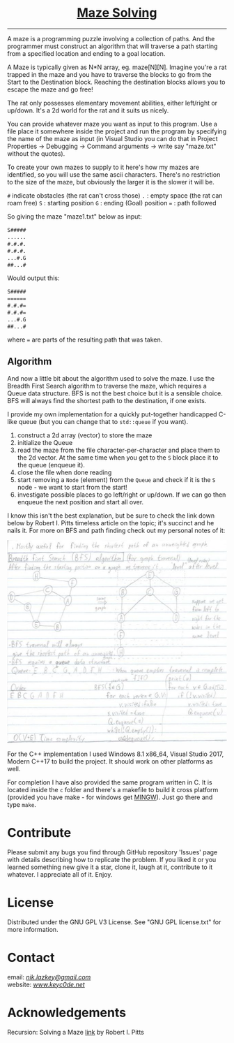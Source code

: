 <h1 align="center">
	<a href="https://github.com/KeyC0de/MazeSolving">Maze Solving</a>
</h1>
<hr>

A maze is a programming puzzle involving a collection of paths. And the programmer must construct an algorithm that will traverse a path starting from a specified location and ending to a goal location.

A Maze is typically given as N*N array, eg. maze[N][N]. Imagine you're a rat trapped in the maze and you have to traverse the blocks to go from the Start to the Destination block. Reaching the destination blocks allows you to escape the maze and go free!

The rat only possesses elementary movement abilities, either left/right or up/down. It's a 2d world for the rat and it suits us nicely.

You can provide whatever maze you want as input to this program. Use a file place it somewhere inside the project and run the program by specifying the name of the maze as input (in Visual Studio you can do that in Project Properties -> Debugging -> Command arguments -> write say "maze.txt" without the quotes).

To create your own mazes to supply to it here's how my mazes are identified, so you will use the same ascii characters. There's no restriction to the size of the maze, but obviously the larger it is the slower it will be.

`#` indicate obstacles (the rat can't cross those)
`.` : empty space (the rat can roam free)
`S` : starting position
`G` : ending (Goal) position
`=` : path followed

So giving the maze "maze1.txt" below as input:</br>

```
S#####
......
#.#.#.
#.#.#.
...#.G
##...#
```

Would output this:

```
S#####
======
#.#.#=
#.#.#=
...#.G
##...#
```

where `=` are parts of the resulting path that was taken.


## Algorithm

And now a little bit about the algorithm used to solve the maze. I use the Breadth First Search algorithm to traverse the maze, which requires a Queue data structure. BFS is not the best choice but it is a sensible choice. BFS will always find the shortest path to the destination, if one exists. 

I provide my own implementation for a quickly put-together handicapped C-like queue (but you can change that to `std::queue` if you want).

1. construct a 2d array (vector) to store the maze
2. initialize the Queue
3. read the maze from the file character-per-character and place them to the 2d vector. At the same time when you get to the `S` block place it to the queue (enqueue it).
4. close the file when done reading
5. start removing a `Node` (element) from the `Queue` and check if it is the `S` node - we want to start from the start!
6. investigate possible places to go left/right or up/down. If we can go then enqueue the next position and start all over.

I know this isn't the best explanation, but be sure to check the link down below by Robert I. Pitts timeless article on the topic; it's succinct and he nails it. For more on BFS and path finding check out my personal notes of it:

<p style="text-align: center;">
	<img src="_present/demo.jpg" />
</p>

For the C++ implementation I used Windows 8.1 x86_64, Visual Studio 2017, Modern C++17 to build the project. It should work on other platforms as well.

For completion I have also provided the same program written in C. It is located inside the `c` folder and there's a makefile to build it cross platform (provided you have make - for windows get [MINGW](https://osdn.net/projects/mingw/releases/)). Just go there and type `make`.


# Contribute

Please submit any bugs you find through GitHub repository 'Issues' page with details describing how to replicate the problem. If you liked it or you learned something new give it a star, clone it, laugh at it, contribute to it whatever. I appreciate all of it. Enjoy.


# License

Distributed under the GNU GPL V3 License. See "GNU GPL license.txt" for more information.


# Contact

email: *nik.lazkey@gmail.com*</br>
website: *www.keyc0de.net*


# Acknowledgements

Recursion: Solving a Maze [link](https://www.cs.bu.edu/teaching/alg/maze/) by Robert I. Pitts
